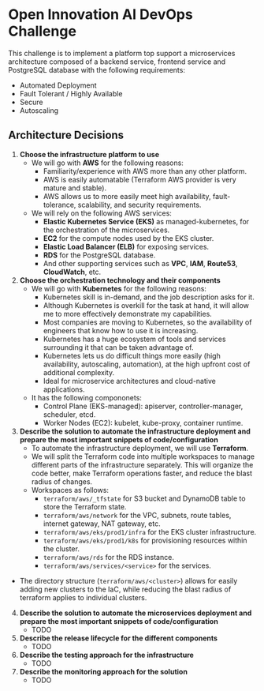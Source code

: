 
# Open Innovation AI DevOps Challenge

This challenge is to implement a platform top support a microservices architecture composed of a backend service, frontend service and
PostgreSQL database with the following requirements:
- Automated Deployment
- Fault Tolerant / Highly Available
- Secure
- Autoscaling

## Architecture Decisions
1. **Choose the infrastructure platform to use**
    - We will go with **AWS** for the following reasons:
      - Familiarity/experience with AWS more than any other platform.
      - AWS is easily automatable (Terraform AWS provider is very mature and stable).
      - AWS allows us to more easily meet high availability, fault-tolerance, scalability, and security requirements.
    - We will rely on the following AWS services:
      - **Elastic Kubernetes Service (EKS)** as managed-kubernetes, for the orchestration of the microservices.
      - **EC2** for the compute nodes used by the EKS cluster.
      - **Elastic Load Balancer (ELB)** for exposing services.
      - **RDS** for the PostgreSQL database.
      - And other supporting services such as **VPC**, **IAM**, **Route53**, **CloudWatch**, etc.
2. **Choose the orchestration technology and their components**
    - We will go with **Kubernetes** for the following reasons:
      - Kubernetes skill is in-demand, and the job description asks for it.
      - Although Kubernetes is overkill for the task at hand, it will allow me to more effectively demonstrate my capabilities.
      - Most companies are moving to Kubernetes, so the availability of engineers that know how to use it is increasing.
      - Kubernetes has a huge ecosystem of tools and services surrounding it that can be taken advantage of.
      - Kubernetes lets us do difficult things more easily (high availability, autoscaling, automation), at the high upfront cost of additional complexity.
      - Ideal for microservice architectures and cloud-native applications.
    - It has the following compononets:
      - Control Plane (EKS-managed): apiserver, controller-manager, scheduler, etcd.
      - Worker Nodes (EC2): kubelet, kube-proxy, container runtime.
3. **Describe the solution to automate the infrastructure deployment and prepare the most important snippets of code/configuration**
    - To automate the infrastructure deployment, we will use **Terraform**.
    - We will split the Terraform code into multiple workspaces to manage different parts of the infrastructure separately. This will organize the code better, make Terraform operations faster, and reduce the blast radius of changes.
    - Workspaces as follows:
      - `terraform/aws/_tfstate` for S3 bucket and DynamoDB table to store the Terraform state.
      - `terraform/aws/network` for the VPC, subnets, route tables, internet gateway, NAT gateway, etc.
      - `terraform/aws/eks/prod1/infra` for the EKS cluster infrastructure.
      - `terraform/aws/eks/prod1/k8s` for provisioning resources within the cluster.
      - `terraform/aws/rds` for the RDS instance.
      - `terraform/aws/services/<service>` for the services.
  - The directory structure (`terraform/aws/<cluster>`) allows for easily adding new clusters to the IaC, while reducing the blast radius of terraform applies to individual clusters.
4. **Describe the solution to automate the microservices deployment and prepare the most important snippets of code/configuration**
    - TODO
5. **Describe the release lifecycle for the different components**
    - TODO
6. **Describe the testing approach for the infrastructure**
    - TODO
7. **Describe the monitoring approach for the solution**
    - TODO
